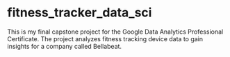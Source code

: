 # fitness_tracker_data_sci
This is my final capstone project for the Google Data Analytics Professional Certificate. The project analyzes fitness tracking device data to gain insights for a company called Bellabeat.
